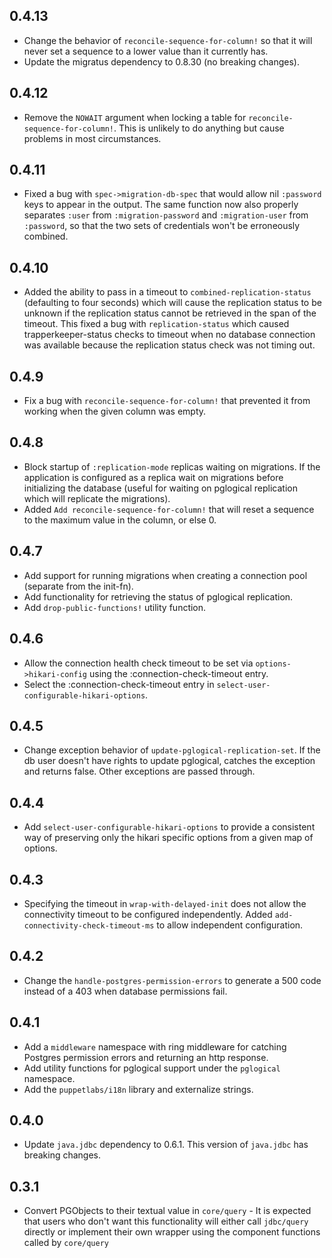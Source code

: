## 0.4.13

  * Change the behavior of `reconcile-sequence-for-column!` so that it will
    never set a sequence to a lower value than it currently has.
  * Update the migratus dependency to 0.8.30 (no breaking changes).

## 0.4.12

 * Remove the `NOWAIT` argument when locking a table for
   `reconcile-sequence-for-column!`. This is unlikely to do anything but cause
   problems in most circumstances.

## 0.4.11

 * Fixed a bug with `spec->migration-db-spec` that would allow nil `:password`
   keys to appear in the output. The same function now also properly separates
   `:user` from `:migration-password` and `:migration-user` from `:password`,
   so that the two sets of credentials won't be erroneously combined.

## 0.4.10

 * Added the ability to pass in a timeout to `combined-replication-status`
   (defaulting to four seconds) which will cause the replication status to be
   unknown if the replication status cannot be retrieved in the span of the
   timeout. This fixed a bug with `replication-status` which caused
   trapperkeeper-status checks to timeout when no database connection was
   available because the replication status check was not timing out.

## 0.4.9

 * Fix a bug with `reconcile-sequence-for-column!` that prevented it from
   working when the given column was empty.

## 0.4.8

 * Block startup of `:replication-mode` replicas waiting on migrations. If the
   application is configured as a replica wait on migrations before initializing
   the database (useful for waiting on pglogical replication which will
   replicate the migrations).
 * Added `Add reconcile-sequence-for-column!` that will reset a sequence to the
   maximum value in the column, or else 0.

## 0.4.7

 * Add support for running migrations when creating a connection pool (separate from the init-fn).
 * Add functionality for retrieving the status of pglogical replication.
 * Add `drop-public-functions!` utility function.

## 0.4.6

 * Allow the connection health check timeout to be set via `options->hikari-config` using the :connection-check-timeout entry.
 * Select the :connection-check-timeout entry in `select-user-configurable-hikari-options`.

## 0.4.5

 * Change exception behavior of `update-pglogical-replication-set`. If the db user doesn't have rights to update pglogical, catches the exception and returns false. Other exceptions are passed through.

## 0.4.4

 * Add `select-user-configurable-hikari-options` to provide a consistent way of preserving only the hikari specific options from a given map of options.

## 0.4.3

 * Specifying the timeout in `wrap-with-delayed-init` does not allow the connectivity timeout to be configured independently. Added `add-connectivity-check-timeout-ms` to allow independent configuration.

## 0.4.2

 * Change the `handle-postgres-permission-errors` to generate a 500 code instead of a 403 when database permissions fail.

## 0.4.1

 * Add a `middleware` namespace with ring middleware for catching Postgres permission errors and returning an http response.
 * Add utility functions for pglogical support under the `pglogical` namespace.
 * Add the `puppetlabs/i18n` library and externalize strings.

## 0.4.0

 * Update `java.jdbc` dependency to 0.6.1. This version of `java.jdbc` has breaking changes.

## 0.3.1

 * Convert PGObjects to their textual value in `core/query` - It is expected that users who don't want this functionality will either call `jdbc/query` directly or implement their own wrapper using the component functions called by `core/query`
